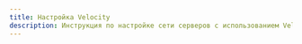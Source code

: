 ```yaml
---
title: Настройка Velocity
description: Инструкция по настройке сети серверов с использованием Velocity.
---
```

